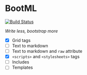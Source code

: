 # BootML

[![Build Status](https://api.travis-ci.org/inikulin/BootML.svg)](https://travis-ci.org/inikulin/BootML)

*Write less, bootstrap more*

 * [x] Grid tags
 * [ ] Text to markdown
 * [ ] Text to markdown and `raw` attribute
 * [x] `<scripts>` and `<stylesheets>` tags
 * [ ] Includes
 * [ ] Templates
